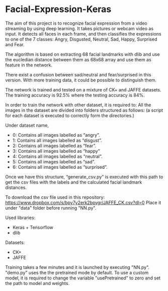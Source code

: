 # Facial-Expression-Keras
The aim of this project is to recognize facial expression from a video streaming by using deep learning.
It takes pictures or webcam video as input. It detects all faces in each frame, and then classifies the 
expressions to one of the 7 classes: Angry, Disgusted, Neutral, Sad, Happy, Surprised and Fear. 

The algorithm is based on extracting 68 facial landmarks with dlib and use the eucledian distance between
them as 68x68 array and use them as feature in the network. 

There exist a confusion between sad/neutral and fear/surprised in this version. With more training data,
it could be possible to distinguish them. 

The network is trained and tested on a mixture of CK+ and JAFFE datasets. The training accuracy is 92.5% where the 
testing accuracy is 84%.

In order to train the network with other dataset, it is required to:
All the images in the dataset are divided into folders structured as follows: (a script for each dataset is
executed to correctly form the directories.)

Under dataset name,
- 0: Contains all images labelled as “angry”.
- 1: Contains all images labelled as “disgust”.
- 2: Contains all images labelled as “fear”.
- 3: Contains all images labelled as “happy”
- 4: Contains all images labelled as “neutral”.
- 5: Contains all images labelled as “sad”.
- 6: Contains all images labelled as “surprised”.

Once we have this structure, “generate_csv.py” is executed with this path to get the csv files with the 
labels and the calculated facial landmark distances.

To download the csv file used in this repository: https://www.dropbox.com/s/bpy7y2erk2bpvgr/JAFFE_CK.csv?dl=0
Place it under "data" folder before running "NN.py".

Used libraries:
- Keras + Tensorflow
- dlib

Datasets:
- CK+
- JAFFE

Training takes a few minutes and it is launched by executing "NN.py".
"demo.py" uses the the pretrained mode by default. To use a custom model, it is required to change 
the variable "usePretrained" to zero and set the path to model and weights. 




